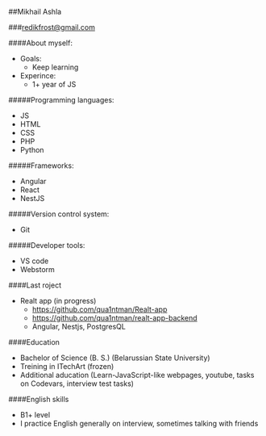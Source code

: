 ##Mikhail Ashla

###redikfrost@gmail.com

####About myself:
- Goals: 
	- Keep learning
- Experince:
	- 1+ year of JS

#####Programming languages:
- JS
- HTML
- CSS
- PHP
- Python

#####Frameworks:
- Angular
- React
- NestJS

#####Version control system:
- Git

#####Developer tools:
- VS code
- Webstorm

####Last roject
- Realt app (in progress)
	- <https://github.com/qua1ntman/Realt-app>
	- <https://github.com/qua1ntman/realt-app-backend>
	- Angular, Nestjs, PostgresQL

####Education
- Bachelor of Science (B. S.) (Belarussian State University)
- Treining in ITechArt (frozen)
- Additional aducation (Learn-JavaScript-like webpages, youtube, tasks on Codevars, interview test tasks)

####English skills
- B1+ level
- I practice English generally on interview, sometimes talking with friends